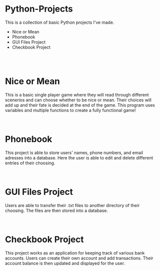 # Python-Projects
<P>This is a collection of basic Python projects I've made.</p>
<ul>
  <li>Nice or Mean</li>
  <li>Phonebook</li>
  <li>GUI Files Project</li>
  <li>Checkbook Project</li>
 </ul>
 <br>
 <br>
 <h1>Nice or Mean</h1>
 <p>This is a basic single player game where they will read through different scenerios and can choose whether to be nice or mean. Their choices will add up and their fate is decided at the end of the game. This program uses variables and multiple functions to create a fully functional game!</p>
 <br>
<h1>Phonebook</h1>
<p>This project is able to store users' names, phone numbers, and email adresses into a database. Here the user is able to edit and delete different entries of their choosing.</p>
<br>
<h1>GUI Files Project</h1>
<p>Users are able to transfer their .txt files to another directory of their choosing. The files are then stored into a database.</p>
<br>
<h1>Checkbook Project</h1>
<p>This project works as an application for keeping track of various bank accounts. Users can create their own account and add transactions. Their account balance is then updated and displayed for the user.</p>
